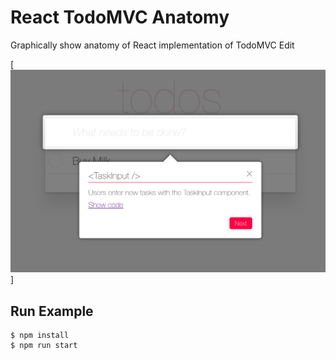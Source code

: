 # React TodoMVC Anatomy
Graphically show anatomy of React implementation of TodoMVC Edit

[![Example image](https://raw.githubusercontent.com/ttsui/react-todomvc-anatomy/master/screenshot.png)]

## Run Example
    $ npm install
    $ npm run start
